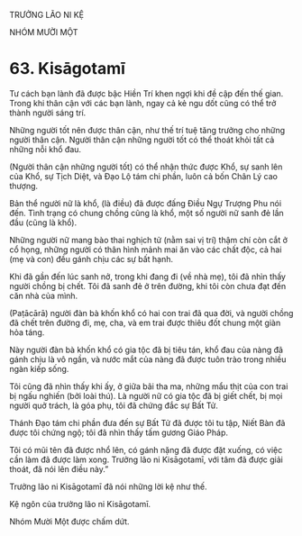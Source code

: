 TRƯỞNG LÃO NI KỆ

NHÓM MƯỜI MỘT

# 63. Kisāgotamī

Tư cách bạn lành đã được bậc Hiền Trí khen ngợi khi đề cập đến thế gian. Trong khi thân cận với các bạn lành, ngay cả kẻ ngu dốt cũng có thể trở thành người sáng trí.

Những người tốt nên được thân cận, như thế trí tuệ tăng trưởng cho những người thân cận. Người thân cận những người tốt có thể thoát khỏi tất cả những nỗi khổ đau.

(Người thân cận những người tốt) có thể nhận thức được Khổ, sự sanh lên của Khổ, sự Tịch Diệt, và Đạo Lộ tám chi phần, luôn cả bốn Chân Lý cao thượng.

Bản thể người nữ là khổ, (là điều) đã được đấng Điều Ngự Trượng Phu nói đến. Tình trạng có chung chồng cũng là khổ, một số người nữ sanh đẻ lần đầu (cũng là khổ).

Những người nữ mang bào thai nghịch tử (nằm sai vị trí) thậm chí còn cắt ở cổ họng, những người có thân hình mảnh mai ăn vào các chất độc, cả hai (mẹ và con) đều gánh chịu các sự bất hạnh.

Khi đã gần đến lúc sanh nở, trong khi đang đi (về nhà mẹ), tôi đã nhìn thấy người chồng bị chết. Tôi đã sanh đẻ ở trên đường, khi tôi còn chưa đạt đến căn nhà của mình.

(Paṭācārā) người đàn bà khốn khổ có hai con trai đã qua đời, và người chồng đã chết trên đường đi, mẹ, cha, và em trai được thiêu đốt chung một giàn hỏa táng.

Này người đàn bà khốn khổ có gia tộc đã bị tiêu tán, khổ đau của nàng đã gánh chịu là vô ngần, và nước mắt của nàng đã được tuôn trào trong nhiều ngàn kiếp sống.

Tôi cũng đã nhìn thấy khi ấy, ở giữa bãi tha ma, những mẩu thịt của con trai bị ngấu nghiến (bởi loài thú). Là người nữ có gia tộc đã bị giết chết, bị mọi người quở trách, là góa phụ, tôi đã chứng đắc sự Bất Tử.

Thánh Đạo tám chi phần đưa đến sự Bất Tử đã được tôi tu tập, Niết Bàn đã được tôi chứng ngộ; tôi đã nhìn thấy tấm gương Giáo Pháp.

Tôi có mũi tên đã được nhổ lên, có gánh nặng đã được đặt xuống, có việc cần làm đã được làm xong. Trưởng lão ni Kisāgotamī, với tâm đã được giải thoát, đã nói lên điều này.”

Trưởng lão ni Kisāgotamī đã nói những lời kệ như thế.

Kệ ngôn của trưởng lão ni Kisāgotamī.

Nhóm Mười Một được chấm dứt.
